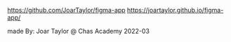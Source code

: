 https://github.com/JoarTaylor/figma-app
https://joartaylor.github.io/figma-app/

made By: Joar Taylor @ Chas Academy 2022-03